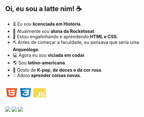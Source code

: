 ## Oi, eu sou a latte nim! ☕

* ⏳ Eu sou **licenciada em História**.
* 🚀 Atualmente sou **aluna da Rocketseat**.
* 🌱 Estou engatinhando e aprendendo **HTML e CSS**.
* ⛏️ Antes de começar a faculdade, eu pensava que seria uma **Arqueóloga**.
* 💻 Agora eu sou **viciada em codar**. 
* 🌎 Sou **latino-americana**.
* 🧁 Gosto de **K-pop, de doces e da cor rosa**.
* 💡 Adoro **aprender coisas novas**.


<div style="display: inline_block"><br>
 <img align="center" alt="Ana-HTML" height="30" width="40" src="https://raw.githubusercontent.com/devicons/devicon/master/icons/html5/html5-original.svg">
 <img align="center" alt="Ana-CSS" height="30" width="40" src="https://raw.githubusercontent.com/devicons/devicon/master/icons/css3/css3-original.svg">
 <img align="center" alt="Ana-Js" height="30" width="40" src="https://raw.githubusercontent.com/devicons/devicon/master/icons/javascript/javascript-plain.svg">
</div>

  ##
  
<div> 
 <a href="https://discord.com/users/latte nim#5475" target="_blank"><img src="https://img.shields.io/badge/Discord-7289DA?style=for-the-badge&logo=discord&logoColor=white" target="_blank"></a> 
   <a href="https://www.linkedin.com/in/ana-paula-bertuol" target="_blank"><img src="https://img.shields.io/badge/-LinkedIn-%230077B5?style=for-the-badge&logo=linkedin&logoColor=white" target="_blank"></a>
  <a href = "mailto:contatoanabertuol@gmail.com"><img src="https://img.shields.io/badge/-Gmail-%23333?style=for-the-badge&logo=gmail&logoColor=white" target="_blank"></a>
</div>
